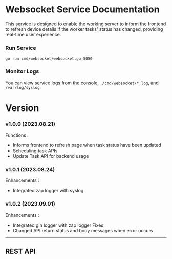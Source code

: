 # Websocket Service Documentation
This service is designed to enable the working server to inform the frontend to refresh device details if the worker tasks' status has changed, providing real-time user experience.

### Run Service
```console
go run cmd/websocket/websocket.go 5050
```

### Monitor Logs
You can view service logs from the console, `./cmd/websocket/*.log`, and `/var/log/syslog`

# Version
### v1.0.0 (2023.08.21)
Functions :
- Informs frontend to refresh page when task status have been updated
- Scheduling task APIs
- Update Task API for backend usage

### v1.0.1 (2023.08.24)
Enhancements :
- Integrated zap logger with syslog

### v1.0.2 (2023.09.01)
Enhancements :
- Integrated gin logger with zap logger
Fixes:
- Changed API return status and body messages when error occurs

---

## REST API
